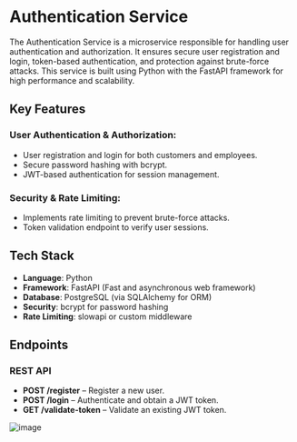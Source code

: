 # Authentication Service

The Authentication Service is a microservice responsible for handling user authentication and authorization. It ensures secure user registration and login, token-based authentication, and protection against brute-force attacks. This service is built using Python with the FastAPI framework for high performance and scalability.

## Key Features

### User Authentication & Authorization:
- User registration and login for both customers and employees.
- Secure password hashing with bcrypt.
- JWT-based authentication for session management.

### Security & Rate Limiting:
- Implements rate limiting to prevent brute-force attacks.
- Token validation endpoint to verify user sessions.

## Tech Stack

- **Language**: Python
- **Framework**: FastAPI (Fast and asynchronous web framework)
- **Database**: PostgreSQL (via SQLAlchemy for ORM)
- **Security**: bcrypt for password hashing
- **Rate Limiting**: slowapi or custom middleware

## Endpoints

### REST API

- **POST /register** – Register a new user.
- **POST /login** – Authenticate and obtain a JWT token.
- **GET /validate-token** – Validate an existing JWT token.

![image](https://github.com/user-attachments/assets/24e87744-74ef-4741-a54d-3dfca787bcaa)
